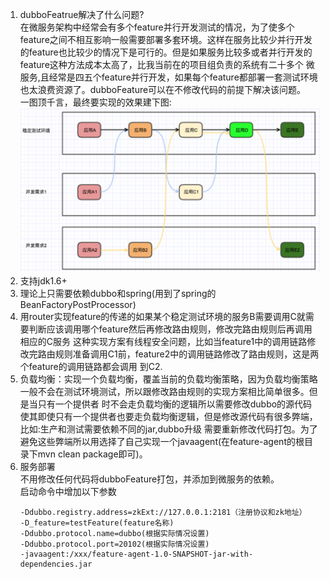 1. dubboFeatrue解决了什么问题?      
    在微服务架构中经常会有多个feature并行开发测试的情况，为了使多个feature之间不相互影响一般需要部署多套环境。这样在服务比较少并行开发
的feature也比较少的情况下是可行的。但是如果服务比较多或者并行开发的feature这种方法成本太高了，比我当前在的项目组负责的系统有二十多个
微服务,且经常是四五个feature并行开发，如果每个feature都部署一套测试环境也太浪费资源了。dubboFeature可以在不修改代码的前提下解决该问题。     
     一图顶千言，最终要实现的效果建下图:     
 ![](z.png)     
1. 支持jdk1.6+
1. 理论上只需要依赖dubbo和spring(用到了spring的BeanFactoryPostProcessor)
1. 用router实现feature的传递的如果某个稳定测试环境的服务B需要调用C就需要判断应该调用哪个feature然后再修改路由规则，修改完路由规则后再调用相应的C服务
这种实现方案有线程安全问题，比如当feature1中的调用链路修改完路由规则准备调用C1前，feature2中的调用链路修改了路由规则，这是两个feature的调用链路都会调用
到C2.
1. 负载均衡：实现一个负载均衡，覆盖当前的负载均衡策略，因为负载均衡策略一般不会在测试环境测试，所以跟修改路由规则的实现方案相比简单很多。但是当只有一个提供者
时不会走负载均衡的逻辑所以需要修改dubbo的源代码使其即使只有一个提供者也要走负载均衡逻辑，但是修改源代码有很多弊端，比如:生产和测试需要依赖不同的jar,dubbo升级
需要重新修改代码打包。为了避免这些弊端所以用选择了自己实现一个javaagent(在feature-agent的根目录下mvn clean package即可)。
1. 服务部署      
不用修改任何代码将dubboFeature打包，并添加到微服务的依赖。    
启动命令中增加以下参数      
    ``` 
    -Ddubbo.registry.address=zkExt://127.0.0.1:2181（注册协议和zk地址）
    -D_feature=testFeature(feature名称)
    -Ddubbo.protocol.name=dubbo(根据实际情况设置) 
    -Ddubbo.protocol.port=20102(根据实际情况设置) 
    -javaagent:/xxx/feature-agent-1.0-SNAPSHOT-jar-with-dependencies.jar
    ```

